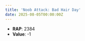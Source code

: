 ```yaml
---
title: 'Noob Attack: Bad Hair Day'
date: 2025-08-05T00:00:00Z
---
```

- **RAP**: 2384
- **Value**: -1

